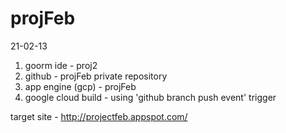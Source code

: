 # projFeb

21-02-13

1. goorm ide - proj2  
2. github - projFeb private repository  
3. app engine (gcp) - projFeb  
3. google cloud build - using 'github branch push event' trigger

target site - http://projectfeb.appspot.com/  
